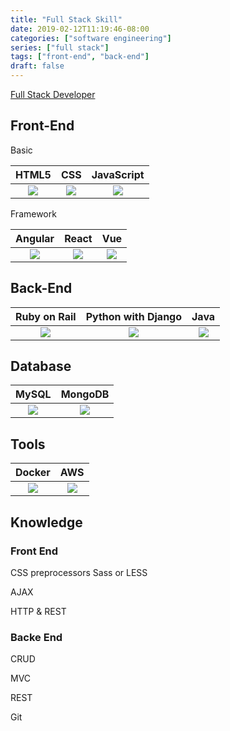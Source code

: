 ```yaml
---
title: "Full Stack Skill"
date: 2019-02-12T11:19:46-08:00
categories: ["software engineering"]
series: ["full stack"]
tags: ["front-end", "back-end"]
draft: false
---
```


[Full Stack Developer](https://medium.com/coderbyte/a-guide-to-becoming-a-full-stack-developer-in-2017-5c3c08a1600c)

## Front-End

Basic

HTML5|CSS|JavaScript
:-:|:-:|:-:
|![](https://upload.wikimedia.org/wikipedia/commons/thumb/6/61/HTML5_logo_and_wordmark.svg/500px-HTML5_logo_and_wordmark.svg.png)|![](http://www.worldeatingdisordersday.org/wp-content/uploads/2016/03/css-logo.png)|![](https://www.sumasoftware.click/wp-content/uploads/2016/03/js-logo.png)

Framework

Angular|React|Vue
:-:|:-:|:-:
|![](http://assets.stickpng.com/thumbs/5847ea22cef1014c0b5e4833.png)|![](https://thinkster.io/assets/homepage/react-59cb90b6077ca4205157db73b878d95d2a2c6c21dbac690842ef84c90fb0421b.png)|![](https://cdn-images-1.medium.com/max/1600/1*wqYF-8Dmh7LhtLkKfERc3Q.png)

## Back-End

Ruby on Rail|Python with Django|Java
:-:|:-:|:-:
![](https://sungwoncho.github.io/presentations/assets/rails.png)|![](https://i0.wp.com/supremapp.fr/wp-content/uploads/2017/01/offrejangopyton.png)|![](https://www.panamsource.com/wp-content/uploads/2017/03/spring-leaf-g.png)

## Database

MySQL| MongoDB
:-:|:-:
|![](https://clipart.info/images/ccovers/1499794875MySQL-logo-png-transparent.png)|![](http://pluspng.com/img-png/logo-mongodb-png-file-mongodb-logo-svg-1280.png)

## Tools

Docker| AWS
:-:|:-:
|![](https://upload.wikimedia.org/wikipedia/commons/thumb/4/4e/Docker_%28container_engine%29_logo.svg/2000px-Docker_%28container_engine%29_logo.svg.png)|![](https://www.adaptium.com/wp-content/uploads/2016/02/aws-logo.png)

## Knowledge

### Front End
CSS preprocessors Sass or LESS

AJAX

HTTP & REST

### Backe End

CRUD

MVC

REST

Git
